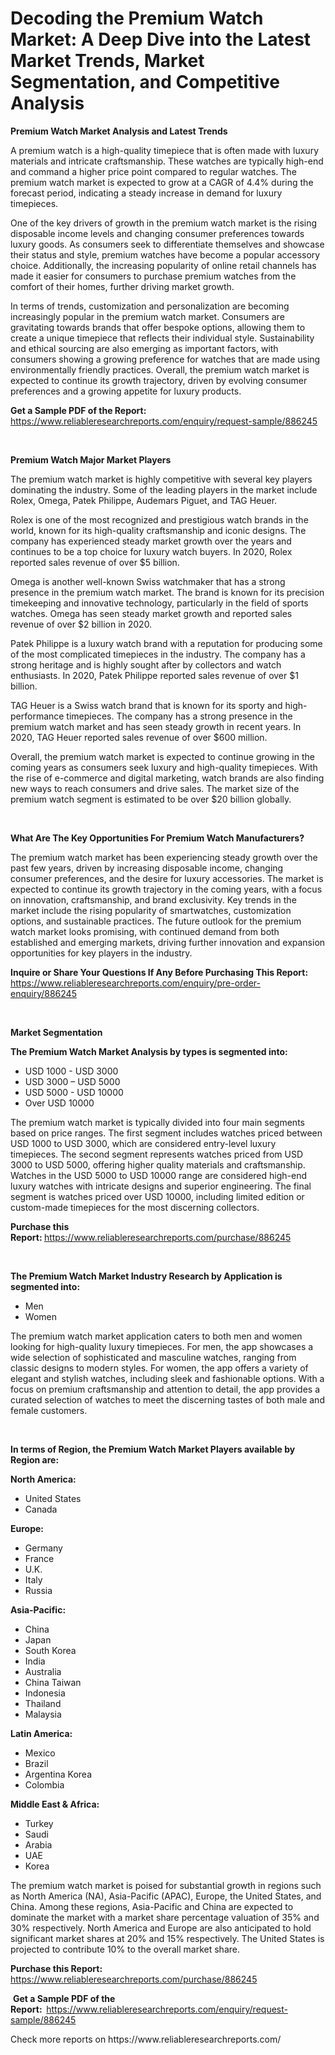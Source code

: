 <p><h1>Decoding the Premium Watch Market: A Deep Dive into the Latest Market Trends, Market Segmentation, and Competitive Analysis</h1></p><p><strong>Premium Watch Market Analysis and Latest Trends</strong></p>
<p><p>A premium watch is a high-quality timepiece that is often made with luxury materials and intricate craftsmanship. These watches are typically high-end and command a higher price point compared to regular watches. The premium watch market is expected to grow at a CAGR of 4.4% during the forecast period, indicating a steady increase in demand for luxury timepieces.</p><p>One of the key drivers of growth in the premium watch market is the rising disposable income levels and changing consumer preferences towards luxury goods. As consumers seek to differentiate themselves and showcase their status and style, premium watches have become a popular accessory choice. Additionally, the increasing popularity of online retail channels has made it easier for consumers to purchase premium watches from the comfort of their homes, further driving market growth.</p><p>In terms of trends, customization and personalization are becoming increasingly popular in the premium watch market. Consumers are gravitating towards brands that offer bespoke options, allowing them to create a unique timepiece that reflects their individual style. Sustainability and ethical sourcing are also emerging as important factors, with consumers showing a growing preference for watches that are made using environmentally friendly practices. Overall, the premium watch market is expected to continue its growth trajectory, driven by evolving consumer preferences and a growing appetite for luxury products.</p></p>
<p><strong>Get a Sample PDF of the Report:&nbsp;</strong> <a href="https://www.reliableresearchreports.com/enquiry/request-sample/886245">https://www.reliableresearchreports.com/enquiry/request-sample/886245</a></p>
<p>&nbsp;</p>
<p><strong>Premium Watch Major Market Players</strong></p>
<p><p>The premium watch market is highly competitive with several key players dominating the industry. Some of the leading players in the market include Rolex, Omega, Patek Philippe, Audemars Piguet, and TAG Heuer.</p><p>Rolex is one of the most recognized and prestigious watch brands in the world, known for its high-quality craftsmanship and iconic designs. The company has experienced steady market growth over the years and continues to be a top choice for luxury watch buyers. In 2020, Rolex reported sales revenue of over $5 billion.</p><p>Omega is another well-known Swiss watchmaker that has a strong presence in the premium watch market. The brand is known for its precision timekeeping and innovative technology, particularly in the field of sports watches. Omega has seen steady market growth and reported sales revenue of over $2 billion in 2020.</p><p>Patek Philippe is a luxury watch brand with a reputation for producing some of the most complicated timepieces in the industry. The company has a strong heritage and is highly sought after by collectors and watch enthusiasts. In 2020, Patek Philippe reported sales revenue of over $1 billion.</p><p>TAG Heuer is a Swiss watch brand that is known for its sporty and high-performance timepieces. The company has a strong presence in the premium watch market and has seen steady growth in recent years. In 2020, TAG Heuer reported sales revenue of over $600 million.</p><p>Overall, the premium watch market is expected to continue growing in the coming years as consumers seek luxury and high-quality timepieces. With the rise of e-commerce and digital marketing, watch brands are also finding new ways to reach consumers and drive sales. The market size of the premium watch segment is estimated to be over $20 billion globally.</p></p>
<p>&nbsp;</p>
<p><strong>What Are The Key Opportunities For Premium Watch Manufacturers?</strong></p>
<p><p>The premium watch market has been experiencing steady growth over the past few years, driven by increasing disposable income, changing consumer preferences, and the desire for luxury accessories. The market is expected to continue its growth trajectory in the coming years, with a focus on innovation, craftsmanship, and brand exclusivity. Key trends in the market include the rising popularity of smartwatches, customization options, and sustainable practices. The future outlook for the premium watch market looks promising, with continued demand from both established and emerging markets, driving further innovation and expansion opportunities for key players in the industry.</p></p>
<p><strong>Inquire or Share Your Questions If Any Before Purchasing This Report:</strong> <a href="https://www.reliableresearchreports.com/enquiry/pre-order-enquiry/886245">https://www.reliableresearchreports.com/enquiry/pre-order-enquiry/886245</a></p>
<p>&nbsp;</p>
<p><strong>Market Segmentation</strong></p>
<p><strong>The Premium Watch Market Analysis by types is segmented into:</strong></p>
<p><ul><li>USD 1000 - USD 3000</li><li>USD 3000 – USD 5000</li><li>USD 5000 - USD 10000</li><li>Over USD 10000</li></ul></p>
<p><p>The premium watch market is typically divided into four main segments based on price ranges. The first segment includes watches priced between USD 1000 to USD 3000, which are considered entry-level luxury timepieces. The second segment represents watches priced from USD 3000 to USD 5000, offering higher quality materials and craftsmanship. Watches in the USD 5000 to USD 10000 range are considered high-end luxury watches with intricate designs and superior engineering. The final segment is watches priced over USD 10000, including limited edition or custom-made timepieces for the most discerning collectors.</p></p>
<p><strong>Purchase this Report:&nbsp;</strong><a href="https://www.reliableresearchreports.com/purchase/886245">https://www.reliableresearchreports.com/purchase/886245</a></p>
<p>&nbsp;</p>
<p><strong>The Premium Watch Market Industry Research by Application is segmented into:</strong></p>
<p><ul><li>Men</li><li>Women</li></ul></p>
<p><p>The premium watch market application caters to both men and women looking for high-quality luxury timepieces. For men, the app showcases a wide selection of sophisticated and masculine watches, ranging from classic designs to modern styles. For women, the app offers a variety of elegant and stylish watches, including sleek and fashionable options. With a focus on premium craftsmanship and attention to detail, the app provides a curated selection of watches to meet the discerning tastes of both male and female customers.</p></p>
<p>&nbsp;</p>
<p><strong>In terms of Region, the Premium Watch Market Players available by Region are:</strong></p>
<p>
    <p> <strong> North America: </strong>
        <ul>
            <li>United States</li>
            <li>Canada</li>
        </ul>
        </p> 
    <p> <strong> Europe: </strong>
        <ul>
            <li>Germany</li>
            <li>France</li>
            <li>U.K.</li>
            <li>Italy</li>
            <li>Russia</li>
        </ul>
        </p> 
    <p> <strong> Asia-Pacific: </strong>
        <ul>
            <li>China</li>
            <li>Japan</li>
            <li>South Korea</li>
            <li>India</li>
            <li>Australia</li>
            <li>China Taiwan</li>
            <li>Indonesia</li>
            <li>Thailand</li>
            <li>Malaysia</li>
        </ul>
        </p> 
    <p> <strong> Latin America: </strong>
        <ul>
            <li>Mexico</li>
            <li>Brazil</li>
            <li>Argentina Korea</li>
            <li>Colombia</li>
        </ul>
        </p> 
    <p> <strong> Middle East & Africa: </strong>
        <ul>
            <li>Turkey</li>
            <li>Saudi</li>
            <li>Arabia</li>
            <li>UAE</li>
            <li>Korea</li>
        </ul>
    </p>
    </p>
<p><p>The premium watch market is poised for substantial growth in regions such as North America (NA), Asia-Pacific (APAC), Europe, the United States, and China. Among these regions, Asia-Pacific and China are expected to dominate the market with a market share percentage valuation of 35% and 30% respectively. North America and Europe are also anticipated to hold significant market shares at 20% and 15% respectively. The United States is projected to contribute 10% to the overall market share.</p></p>
<p><strong>Purchase this Report: </strong><a href="https://www.reliableresearchreports.com/purchase/886245">https://www.reliableresearchreports.com/purchase/886245</a></p>
<p>&nbsp;<strong>Get a Sample PDF of the Report:&nbsp;&nbsp;</strong><a href="https://www.reliableresearchreports.com/enquiry/request-sample/886245">https://www.reliableresearchreports.com/enquiry/request-sample/886245</a></p>
<p><strong></strong></p>
<p>Check more reports on https://www.reliableresearchreports.com/</p>